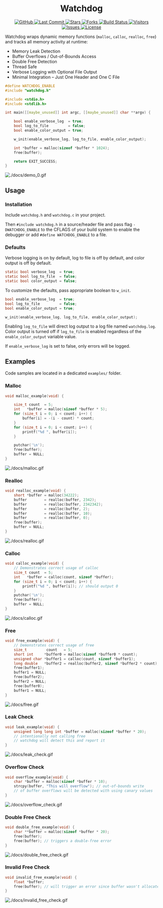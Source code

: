 <div align="center">
<h1>
 Watchdog
</h1>
</div>

<div align="center">
<p>
  <a href="https://github.com/ragibasif/watchdog">
    <img alt="GitHub" src="https://img.shields.io/badge/GitHub-0D1117?style=for-the-badge&logo=github&logoColor=C9D1D9">
  </a>
  <a href="https://github.com/ragibasif/watchdog/pulse">
    <img alt="Last Commit" src="https://img.shields.io/github/last-commit/ragibasif/watchdog?style=for-the-badge&logo=github&color=58A6FF&logoColor=C9D1D9&labelColor=0D1117">
  </a>
  <a href="https://github.com/ragibasif/watchdog/stargazers">
    <img alt="Stars" src="https://img.shields.io/github/stars/ragibasif/watchdog?style=for-the-badge&logo=apachespark&color=D29922&logoColor=C9D1D9&labelColor=0D1117">
  </a>
  <a href="https://github.com/ragibasif/watchdog/network/members">
    <img alt="Forks" src="https://img.shields.io/github/forks/ragibasif/watchdog?style=for-the-badge&logo=github&color=3FB950&logoColor=C9D1D9&labelColor=0D1117">
  </a>
  <a href="https://github.com/ragibasif/watchdog/actions">
    <img alt="Build Status" src="https://img.shields.io/github/actions/workflow/status/ragibasif/watchdog/build.yml?branch=master&style=for-the-badge&label=build&logo=githubactions&color=58A6FF&logoColor=C9D1D9&labelColor=0D1117">
  </a>
  <a href="https://visitorbadge.io/status?path=https%3A%2F%2Fgithub.com%2Fragibasif%2Fwatchdog">
    <img alt="Visitors" src="https://api.visitorbadge.io/api/visitors?path=https%3A%2F%2Fgithub.com%2Fragibasif%2Fwatchdog&label=visitors&labelColor=%230D1117&countColor=%2358A6FF">
  </a>
  <a href="https://github.com/ragibasif/watchdog/issues">
    <img alt="Issues" src="https://img.shields.io/github/issues/ragibasif/watchdog?style=for-the-badge&logo=bilibili&color=F85149&logoColor=C9D1D9&labelColor=0D1117">
  </a>
  <a href="https://github.com/ragibasif/watchdog/blob/master/LICENSE">
    <img alt="License" src="https://img.shields.io/github/license/ragibasif/watchdog?style=for-the-badge&logo=starship&color=8957E5&logoColor=C9D1D9&labelColor=0D1117">
  </a>
</p>
</div>

Watchdog wraps dynamic memory functions (`malloc`, `calloc`, `realloc`, `free`) and
tracks all memory activity at runtime:

- Memory Leak Detection
- Buffer Overflows / Out-of-Bounds Access
- Double Free Detection
- Thread Safe
- Verbose Logging with Optional File Output
- Minimal Integration – Just One Header and One C File

```c
#define WATCHDOG_ENABLE
#include "watchdog.h"

#include <stdio.h>
#include <stdlib.h>

int main([[maybe_unused]] int argc, [[maybe_unused]] char **argv) {

    bool enable_verbose_log  = true;
    bool log_to_file         = false;
    bool enable_color_output = true;

    w_init(enable_verbose_log, log_to_file, enable_color_output);

    int *buffer = malloc(sizeof *buffer * 1024);
    free(buffer);

    return EXIT_SUCCESS;
}
```

![./docs/demo_0.gif](./docs/demo_0.gif)

## Usage

### Installation

Include `watchdog.h` and `watchdog.c` in your project.

Then `#include watchdog.h` in a source/header file and pass flag `-DWATCHDOG_ENABLE` to
the CFLAGS of your build system to enable the debugger or add `#define WATCHDOG_ENABLE`
to a file.

### Defaults

Verbose logging is on by default, log to file is off by default, and color
output is off by default.

```c
static bool verbose_log  = true;
static bool log_to_file  = false;
static bool color_output = false;
```

To customize the defaults, pass appropriate boolean to `w_init`.

```c
bool enable_verbose_log  = true;
bool log_to_file         = false;
bool enable_color_output = true;

w_init(enable_verbose_log, log_to_file, enable_color_output);
```

Enabling `log_to_file` will direct log output to a log file named `watchdog.log`.
Color output is turned off if `log_to_file` is enabled regardless of the
`enable_color_output` variable value.

If `enable_verbose_log` is set to false, only errors will be logged.

## Examples

Code samples are located in a dedicated `examples/` folder.

### Malloc

```c
void malloc_example(void) {

    size_t count  = 5;
    int   *buffer = malloc(sizeof *buffer * 5);
    for (size_t i = 0; i < count; i++) {
        buffer[i] = -(i - count) * count;
    }
    for (size_t i = 0; i < count; i++) {
        printf("%d ", buffer[i]);
    }

    putchar('\n');
    free(buffer);
    buffer = NULL;
}
```

![./docs/malloc.gif](./docs/malloc.gif)

### Realloc

```c
void realloc_example(void) {
    short *buffer = malloc(34222);
    buffer        = realloc(buffer, 2342);
    buffer        = realloc(buffer, 2342342);
    buffer        = realloc(buffer, 2);
    buffer        = realloc(buffer, 10);
    buffer        = realloc(buffer, 0);
    free(buffer);
    buffer = NULL;
}
```

![./docs/realloc.gif](./docs/realloc.gif)

### Calloc

```c
void calloc_example(void) {
    // Demonstrates correct usage of calloc
    size_t count  = 5;
    int   *buffer = calloc(count, sizeof *buffer);
    for (size_t i = 0; i < count; i++) {
        printf("%d ", buffer[i]); // should output 0
    }
    putchar('\n');
    free(buffer);
    buffer = NULL;
}
```

![./docs/calloc.gif](./docs/calloc.gif)

### Free

```c
void free_example(void) {
    // Demonstrates correct usage of free
    size_t         count   = 5;
    short int     *buffer0 = malloc(sizeof *buffer0 * count);
    unsigned char *buffer1 = calloc(count, sizeof *buffer1);
    long double   *buffer2 = realloc(buffer2, sizeof *buffer2 * count);
    free(buffer1);
    buffer1 = NULL;
    free(buffer2);
    buffer2 = NULL;
    free(buffer0);
    buffer1 = NULL;
}
```

![./docs/free.gif](./docs/free.gif)

### Leak Check

```c
void leak_example(void) {
    unsigned long long int *buffer = malloc(sizeof *buffer * 20);
    // intentionally not calling free
    // watchdog will detect this and report it
}
```

![./docs/leak_check.gif](./docs/leak_check.gif)

### Overflow Check

```c
void overflow_example(void) {
    char *buffer = malloc(sizeof *buffer * 10);
    strcpy(buffer, "This will overflow"); // out-of-bounds write
    // of buffer overflows will be detected with using canary values
}
```

![./docs/overflow_check.gif](./docs/overflow_check.gif)

### Double Free Check

```c
void double_free_example(void) {
    char **buffer = malloc(sizeof *buffer * 20);
    free(buffer);
    free(buffer); // triggers a double-free error
}
```

![./docs/double_free_check.gif](./docs/double_free_check.gif)

### Invalid Free Check

```c
void invalid_free_example(void) {
    float *buffer;
    free(buffer); // will trigger an error since buffer wasn't allocated
}
```

![./docs/invalid_free_check.gif](./docs/invalid_free_check.gif)
